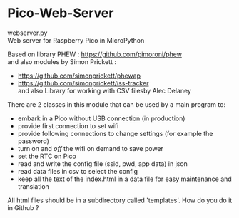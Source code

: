 # Pico-Web-Server  

webserver.py   
Web server for Raspberry Pico in MicroPython  
  
Based on library PHEW : https://github.com/pimoroni/phew  
and also modules by Simon Prickett :  
- https://github.com/simonprickett/phewap  
- https://github.com/simonprickett/iss-tracker  
and also Library for working with CSV filesby  Alec Delaney
  
There are 2 classes in this module that can be used by a main program to:  
- embark in a Pico without USB connection (in production)  
- provide first connection to set wifi  
- provide following connections to change settings (for example the password)  
- turn on and _off_ the wifi on demand to save power  
- set the RTC on Pico  
- read and write the config file (ssid, pwd, app data) in json  
- read data files in csv to select the config  
- keep all the text of the index.html in a data file for easy maintenance and translation  

All html files should be in a subdirectory called 'templates'. How do you do it in Github ? 
